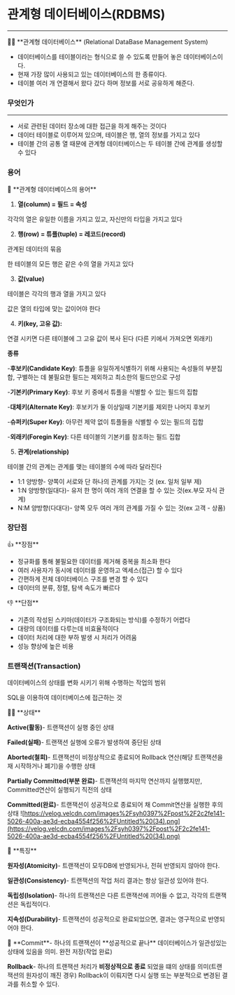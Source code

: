 # 관계형 데이터베이스(RDBMS)

---

<aside>
🚶‍♂️ **관계형 데이터베이스**
(Relational DataBase Management System)

- 데이터베이스를 테이블이라는 형식으로 쓸 수 있도록 만들어 놓은 데이터베이스이다.
- 현재 가장 많이 사용되고 있는 데이터베이스의 한 종류이다.
- 테이블 여러 개 연결해서 왔다 갔다 하며 정보를 서로 공유하게 해준다.
</aside>


### 무엇인가

---

- 서로 관련된 데이터 장소에 대한 접근을 하게 해주는 것이다
- 데이터 테이블로 이루어져 있으며, 테이블은 행, 열의 정보를 가지고 있다
- 테이블 간의 공통 열 때문에 관계형 데이터베이스는 두 테이블 간에 관계를 생성할 수 있다
  

### 용어

<aside>
📖 **관계형 데이터베이스의 용어**

1. **열(column) = 필드 = 속성**

각각의 열은 유일한 이름을 가지고 있고, 자신만의 타입을 가지고 있다

2. **행(row) = 튜플(tuple) = 레코드(record)**

관계된 데이터의 묶음

한 테이블의 모든 행은 같은 수의 열을 가지고 있다

3. **값(value)**

테이블은 각각의 행과 열을 가지고 있다

값은 열의 타입에 맞는 값이어야 한다

4. **키(key, 고유 값):** 

연결 시키면 다른 테이블에 그 고유 값이 복사 된다 (다른 키에서 가져오면 외래키)

  **종류**

  -**후보키(Candidate Key)**: 튜플을 유일하게식별하기 위해 사용되는 속성들의 부분집합, 구별하는    데 불필요한 필드는 제외하고 최소한의 필드만으로 구성

  -**기본키(Primary Key)**: 후보 키 중에서 튜플을 식별할 수 있는 필드의 집합

  -**대체키(Alternate Key)**: 후보키가 둘 이상일때 기본키를 제외한 나머지 후보키

  -**슈퍼키(Super Key)**: 아무런 제약 없이 튜플들을 식별할 수 있는 필드의 집합

  -**외래키(Foregin Key)**: 다른 테이블의 기본키를 참조하는 필드 집합

5. **관계(relationship)**

테이블 간의 관계는 관계를 맺는 테이블의 수에 따라 달라진다 

- 1:1 양방향- 양쪽이 서로와 단 하나의 관계를 가지는 것 (ex. 일처 일부 제)
- 1:N 양방향(일대다)- 유저 한 명이 여러 개의 연결을 할 수 있는 것(ex.부모 자식 관계)
- N:M 양방향(다대다)- 양쪽 모두 여러 개의 관계를 가질 수 있는 것(ex 고객 - 상품)
</aside>

### 장단점

<aside>
👍 **장점**

- 정규화를 통해 불필요한 데이터를  제거해 중복을 최소화 한다
- 여러 사용자가 동시에 데이터를 운영하고 엑세스(접근) 할 수 있다
- 간편하게 전체 데이터베이스 구조를 변경 할 수 있다
- 데이터의 분류, 정렬, 탐색 속도가 빠르다
</aside>

<aside>
👎 **단점**

- 기존의 작성된 스키마(데이터가 구조화되는 방식)를 수정하기 어렵다
- 대량의 데이터를 다루는데 비효율적이다
- 데이터 처리에 대한 부하 발생 시 처리가 어려움
- 성능 향상에 높은 비용
</aside>

### 트랜잭션(Transaction)

데이터베이스의 상태를 변화 시키기 위해 수행하는 작업의 범위

SQL을 이용하여 데이터베이스에 접근하는 것

<aside>
🚶‍♂️ **상태**

**Active(활동)**- 트랜잭션이 실행 중인 상태

**Failed(실패)**- 트랜잭션 실행에 오류가 발생하여 중단된 상태

**Aborted(철회)**- 트랜잭션이 비정상적으로 종료되어 Rollback 연산(해당 트랜잭션을 재 시작하거나 폐기)을 수행한 상태

**Partially Committed(부분 완료)**- 트랜잭션의 마지막 연산까지 실행했지만, Committed연산이 실행되기 직전의 상태

**Committed(완료)**- 트랜잭션이 성공적으로 종료되어 채 Commit연산을 실행한 후의 상태
![https://velog.velcdn.com/images%2Fsyh0397%2Fpost%2F2c2fe141-5026-400a-ae3d-ecba4554f256%2FUntitled%20(34).png](https://velog.velcdn.com/images%2Fsyh0397%2Fpost%2F2c2fe141-5026-400a-ae3d-ecba4554f256%2FUntitled%20(34).png)

</aside>

<aside>
🧗 **특징**

**원자성(Atomicity)**- 트랜잭션이 모두DB에 반영되거나, 전혀 반영되지 않아야 한다.

**일관성(Consistency)**- 트랜잭션의 작업 처리 결과는 항상 일관성 있어야 한다.

**독립성(Isolation)**- 하나의 트랜잭션은 다른 트랜잭션에 끼어들 수 없고, 각각의 트랜잭션은 독립적이다.

**지속성(Durability)**- 트랜잭션이 성공적으로 완료되었으면, 결과는 영구적으로 반영되어야 한다.

</aside>

<aside>
🧩 **Commit**- 하나의 트랜잭션이 **성공적으로 끝나** 데이터베이스가 일관성있는 상태에 있음을 의미. 완전 저장(작업 완료)

**Rollback**- 하나의 트랜잭션 처리가 **비정상적으로 종료** 되었을 떄의 상태를 의미(트랜잭션의 원자성이 깨진 경우) Rollback이 이뤄지면 다시 실행 또는 부분적으로 변경된 결과를 취소할 수 있다.

</aside>
